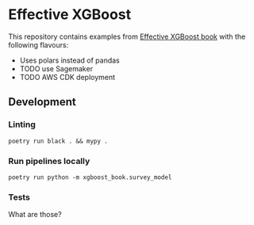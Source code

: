 # Effective XGBoost 

This repository contains examples from [Effective XGBoost book](https://store.metasnake.com/xgboost) with the following flavours:

- Uses polars instead of pandas
- TODO use Sagemaker
- TODO AWS CDK deployment

## Development

### Linting

`poetry run black . && mypy .`

### Run pipelines locally

`poetry run python -m xgboost_book.survey_model`

### Tests

What are those?
